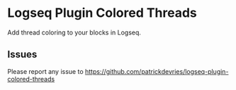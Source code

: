 # Logseq Plugin Colored Threads

Add thread coloring to your blocks in Logseq.

## Issues

Please report any issue to <https://github.com/patrickdevries/logseq-plugin-colored-threads>

